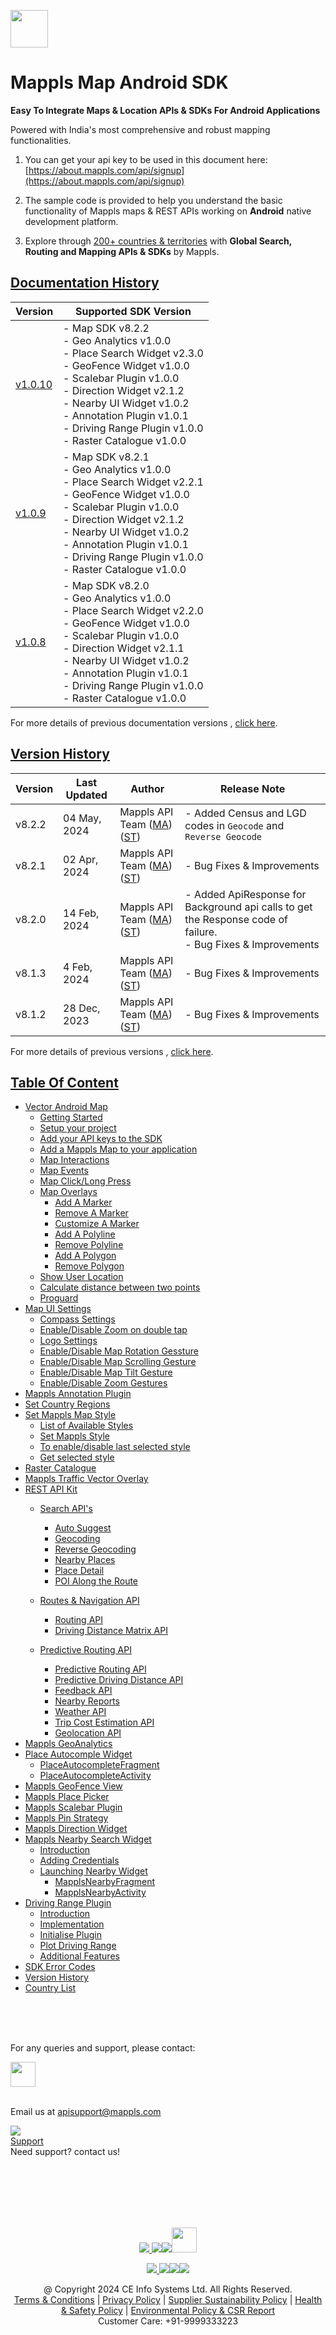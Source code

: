 [<img src="https://about.mappls.com/images/mappls-b-logo.svg" height="60"/> </p>](https://www.mapmyindia.com/api)

# Mappls Map Android SDK

**Easy To Integrate Maps & Location APIs & SDKs For Android Applications**

Powered with India's most comprehensive and robust mapping functionalities.

1. You can get your api key to be used in this document here: [https://about.mappls.com/api/signup](https://about.mappls.com/api/signup)

2. The sample code is provided to help you understand the basic functionality of Mappls maps & REST APIs working on **Android** native development platform.

4. Explore through [200+ countries & territories](https://github.com/MapmyIndia/mapmyindia-rest-api/blob/master/docs/countryISO.md) with **Global Search, Routing and Mapping APIs & SDKs** by Mappls.

## [Documentation History]()

| Version                         | Supported SDK Version                                                                                                                                                                                                                                                                                               | 
|---------------------------------|---------------------------------------------------------------------------------------------------------------------------------------------------------------------------------------------------------------------------------------------------------------------------------------------------------------------|
| [v1.0.10](docs/v1.0.10/README.md) | - Map SDK v8.2.2 <br/> - Geo Analytics v1.0.0 <br/> - Place Search Widget v2.3.0 <br/> - GeoFence Widget v1.0.0 <br/> - Scalebar Plugin v1.0.0 <br/> - Direction Widget v2.1.2 <br/> - Nearby UI Widget v1.0.2 <br/> - Annotation Plugin v1.0.1 <br/> - Driving Range Plugin v1.0.0 <br/> - Raster Catalogue v1.0.0 |
| [v1.0.9](docs/v1.0.9/README.md) | - Map SDK v8.2.1 <br/> - Geo Analytics v1.0.0 <br/> - Place Search Widget v2.2.1 <br/> - GeoFence Widget v1.0.0 <br/> - Scalebar Plugin v1.0.0 <br/> - Direction Widget v2.1.2 <br/> - Nearby UI Widget v1.0.2 <br/> - Annotation Plugin v1.0.1 <br/> - Driving Range Plugin v1.0.0 <br/> - Raster Catalogue v1.0.0 |
| [v1.0.8](docs/v1.0.8/README.md) | - Map SDK v8.2.0 <br/> - Geo Analytics v1.0.0 <br/> - Place Search Widget v2.2.0 <br/> - GeoFence Widget v1.0.0 <br/> - Scalebar Plugin v1.0.0 <br/> - Direction Widget v2.1.1 <br/> - Nearby UI Widget v1.0.2 <br/> - Annotation Plugin v1.0.1 <br/> - Driving Range Plugin v1.0.0 <br/> - Raster Catalogue v1.0.0 |

For more details of previous documentation versions , [click here](docs/v1.0.10/Doc-Version-History.md).

## [Version History]()

| Version | Last Updated      | Author | Release Note                                                                                                                                                                                         | 
|---------|-------------------| ---- |------------------------------------------------------------------------------------------------------------------------------------------------------------------------------------------------------|
| v8.2.2  | 04 May, 2024     | Mappls API Team ([MA](https://github.com/mdakram)) ([ST](https://github.com/saksham66)) | - Added Census and LGD codes in `Geocode` and `Reverse Geocode`                                                                                                                       |
| v8.2.1  | 02 Apr, 2024     | Mappls API Team ([MA](https://github.com/mdakram)) ([ST](https://github.com/saksham66)) | - Bug Fixes & Improvements                                                                                                                       |
| v8.2.0  | 14 Feb, 2024     | Mappls API Team ([MA](https://github.com/mdakram)) ([ST](https://github.com/saksham66)) | - Added ApiResponse for Background api calls to get the Response code of failure. <br/>  - Bug Fixes & Improvements                                                                                                                       |
| v8.1.3  | 4 Feb, 2024     | Mappls API Team ([MA](https://github.com/mdakram)) ([ST](https://github.com/saksham66)) | - Bug Fixes & Improvements                                                                                                                        |
| v8.1.2  | 28 Dec, 2023     | Mappls API Team ([MA](https://github.com/mdakram)) ([ST](https://github.com/saksham66)) | - Bug Fixes & Improvements                                                                                                                        |


For more details of previous versions , [click here](docs/v1.0.10/Version-History.md).


## [Table Of Content]()
- [Vector Android Map](docs/v1.0.10/Getting-Started.md)
    * [Getting Started](docs/v1.0.10/Getting-Started.md#getting-started)
    * [Setup your project](docs/v1.0.10/Getting-Started.md#setup-your-project)
    * [Add your API keys to the SDK](docs/v1.0.10/Getting-Started.md#add-your-api-keys-to-the-sdk)
    * [Add a Mappls Map to your application](docs/v1.0.10/Getting-Started.md#add-a-mappls-map-to-your-application)
    * [Map Interactions](docs/v1.0.10/Getting-Started.md#map-interactions)
    * [Map Events](docs/v1.0.10/Getting-Started.md#map-events)
    * [Map Click/Long Press](docs/v1.0.10/Getting-Started.md#map-clicklong-press)
    * [Map Overlays](docs/v1.0.10/Getting-Started.md#map-overlays)
        - [Add A Marker](docs/v1.0.10/Getting-Started.md#add-a-marker)
        - [Remove A Marker](docs/v1.0.10/Getting-Started.md#remove-a-marker)
        - [Customize A Marker](docs/v1.0.10/Getting-Started.md#customize-a-marker)
        - [Add A Polyline](docs/v1.0.10/Getting-Started.md#add-a-polyline)
        - [Remove Polyline](docs/v1.0.10/Getting-Started.md#remove-polyline)
        - [Add A Polygon](docs/v1.0.10/Getting-Started.md#add-a-polygon)
        - [Remove Polygon](docs/v1.0.10/Getting-Started.md#remove-polygon)
    * [Show User Location](docs/v1.0.10/Getting-Started.md#show-user-location)
    * [Calculate distance between two points](docs/v1.0.10/Getting-Started.md#calculate-distance-between-two-points)
    * [Proguard](docs/v1.0.10/Getting-Started.md#proguard)
- [Map UI Settings](docs/v1.0.10/Map-UI-Settings.md)
    * [Compass Settings](docs/v1.0.10/Map-UI-Settings.md#compass-settings)
    * [Enable/Disable Zoom on double tap](docs/v1.0.10/Map-UI-Settings.md#enabledisable-zoom-on-double-tap)
    * [Logo Settings](docs/v1.0.10/Map-UI-Settings.md#logo-settings)
    * [Enable/Disable Map Rotation Gessture](docs/v1.0.10/Map-UI-Settings.md#enable-disable-map-rotation-gesture)
    * [Enable/Disable Map Scrolling Gesture](docs/v1.0.10/Map-UI-Settings.md#enabledisable-map-scrolling-gesture)
    * [Enable/Disable Map Tilt Gesture](docs/v1.0.10/Map-UI-Settings.md#enable-disable-map-tilt-gesture)
    * [Enable/Disable Zoom Gestures](docs/v1.0.10/Map-UI-Settings.md#enabledisable-zoom-gesture)
- [Mappls Annotation Plugin](docs/v1.0.10/AnnotationPlugin.md)
- [Set Country Regions](docs/v1.0.10/Set-Regions.md)
- [Set Mappls Map Style](docs/v1.0.10/Map-Style.md)
    * [List of Available Styles](docs/v1.0.10/Map-Style.md#list-of-available-styles)
    * [Set Mappls Style](docs/v1.0.10/Map-Style.md#set-mappls-style)
    * [To enable/disable last selected style](docs/v1.0.10/Map-Style.md#to-enabledisable-last-selected-style)
    * [Get selected style](docs/v1.0.10/Map-Style.md#get-selected-style)
- [Raster Catalogue](docs/v1.0.10/raster_catalogue.md)
- [Mappls Traffic Vector Overlay](docs/v1.0.10/Traffic-Vector-Overlay.md)
- [REST API Kit](docs/v1.0.10/Search-Api.md)
    * [Search API's](docs/v1.0.10/Search-Api.md)
        - [Auto Suggest](docs/v1.0.10/Search-Api.md#auto-suggest)
        - [Geocoding](docs/v1.0.10/Search-Api.md#geocoding)
        - [Reverse Geocoding](docs/v1.0.10/Search-Api.md#reverse-geocoding)
        - [Nearby Places](docs/v1.0.10/Search-Api.md#nearby-places)
        - [Place Detail](docs/v1.0.10/Search-Api.md#place-details)
        - [POI Along the Route](docs/v1.0.10/Search-Api.md#poi-along-the-route)

    * [Routes & Navigation API](docs/v1.0.10/Routing-API.md)
        - [Routing API](docs/v1.0.10/Routing-API.md#routing-api)
        - [Driving Distance Matrix API](docs/v1.0.10/Routing-API.md#driving-distance-matrix-api)
  * [Predictive Routing API](docs/v1.0.10/Predictive-Route-APIs.md)
      - [Predictive Routing API](docs/v1.0.10/Predictive-Route-APIs.md#predictive-routing-api)
      - [Predictive Driving Distance API](docs/v1.0.10/Predictive-Route-APIs.md#predictive-distance)
    * [Feedback API](docs/v1.0.10/Feedback.md)
    * [Nearby Reports](docs/v1.0.10/Nearby-Report.md)
    * [Weather API](docs/v1.0.10/Weather-API.md)
    * [Trip Cost Estimation API](docs/v1.0.10/trip-cost-estimation.md)
    * [Geolocation API](docs/v1.0.10/Geolocation.md)
- [Mappls GeoAnalytics](docs/v1.0.10/Geoanalytics.md)
- [Place Autocomple Widget](docs/v1.0.10/Place-Autocomplete.md)
    * [PlaceAutocompleteFragment](docs/v1.0.10/Place-Autocomplete.md#placeautocompletefragment)
    * [PlaceAutocompleteActivity](docs/v1.0.10/Place-Autocomplete.md#placeautocompleteactivity)
- [Mappls GeoFence View](docs/v1.0.10/GeoFence-View.md)
- [Mappls Place Picker](docs/v1.0.10/Place-Picker.md)
- [Mappls Scalebar Plugin](docs/v1.0.10/Scalebar-Plugin.md)
- [Mappls Pin Strategy](docs/v1.0.10/MapplsPinStrategy.md)
- [Mappls Direction Widget](docs/v1.0.10/Direction-Widget.md)
- [Mappls Nearby Search Widget](docs/v1.0.10/Nearby-Widget.md)
    * [Introduction](docs/v1.0.10/Nearby-Widget.md#introduction)
    * [Adding Credentials](docs/v1.0.10/Nearby-Widget.md#step-2----adding-credentials)
    * [Launching Nearby Widget](docs/v1.0.10/Nearby-Widget.md#step-3----launching-nearby-widget)
        - [MapplsNearbyFragment](docs/v1.0.10/Nearby-Widget.md#mapplsnearbyfragment)
        - [MapplsNearbyActivity](docs/v1.0.10/Nearby-Widget.md#mapplsnearbyactivity)
- [Driving Range Plugin](docs/v1.0.10/Driving-Range-Plugin.md)
    - [Introduction](docs/v1.0.10/Driving-Range-Plugin.md#introduction)
    - [Implementation](docs/v1.0.10/Driving-Range-Plugin.md#implementation)
    - [Initialise Plugin](docs/v1.0.10/Driving-Range-Plugin.md#initialise-plugin)
    - [Plot Driving Range](docs/v1.0.10/Driving-Range-Plugin.md#plot-driving-range)
    - [Additional Features](docs/v1.0.10/Driving-Range-Plugin.md#additional-features)
- [SDK Error Codes](docs/v1.0.10/SDK-Error-code.md)
- [Version History](docs/v1.0.10/Version-History.md)
- [Country List](https://github.com/mappls-api/mappls-rest-apis/blob/main/docs/countryISO.md)

<br><br><br>

For any queries and support, please contact:

[<img src="https://about.mappls.com/images/mappls-logo.svg" height="40"/> </p>](https://about.mappls.com/api/)    
Email us at [apisupport@mappls.com](mailto:apisupport@mappls.com)


![](https://www.mapmyindia.com/api/img/icons/support.png)    
[Support](https://about.mappls.com/contact/)    
Need support? contact us!

<br></br>    
<br></br>

[<p align="center"> <img src="https://www.mapmyindia.com/api/img/icons/stack-overflow.png"/> ](https://stackoverflow.com/questions/tagged/mappls-api)[![](https://www.mapmyindia.com/api/img/icons/blog.png)](https://about.mappls.com/blog/)[![](https://www.mapmyindia.com/api/img/icons/gethub.png)](https://github.com/Mappls-api)[<img src="https://mmi-api-team.s3.ap-south-1.amazonaws.com/API-Team/npm-logo.one-third%5B1%5D.png" height="40"/> </p>](https://www.npmjs.com/org/mapmyindia)



[<p align="center"> <img src="https://www.mapmyindia.com/june-newsletter/icon4.png"/> ](https://www.facebook.com/Mapplsofficial)[![](https://www.mapmyindia.com/june-newsletter/icon2.png)](https://twitter.com/mappls)[![](https://www.mapmyindia.com/newsletter/2017/aug/llinkedin.png)](https://www.linkedin.com/company/mappls/)[![](https://www.mapmyindia.com/june-newsletter/icon3.png)](https://www.youtube.com/channel/UCAWvWsh-dZLLeUU7_J9HiOA)




<div align="center">@ Copyright 2024 CE Info Systems Ltd. All Rights Reserved.</div>    

<div align="center"> <a href="https://about.mappls.com/api/terms-&-conditions">Terms & Conditions</a> | <a href="https://about.mappls.com/about/privacy-policy">Privacy Policy</a> | <a href="https://about.mappls.com/pdf/mapmyIndia-sustainability-policy-healt-labour-rules-supplir-sustainability.pdf">Supplier Sustainability Policy</a> | <a href="https://about.mappls.com/pdf/Health-Safety-Management.pdf">Health & Safety Policy</a> | <a href="https://about.mappls.com/pdf/Environment-Sustainability-Policy-CSR-Report.pdf">Environmental Policy & CSR Report</a>    

<div align="center">Customer Care: +91-9999333223</div>
